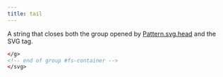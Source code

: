```yaml
---
title: tail
---
```


A string that closes both the group opened by [Pattern.svg.head](/reference/api/pattern/svg/head/) and the SVG tag.

```svg
</g>
<!-- end of group #fs-container -->
</svg>
```
